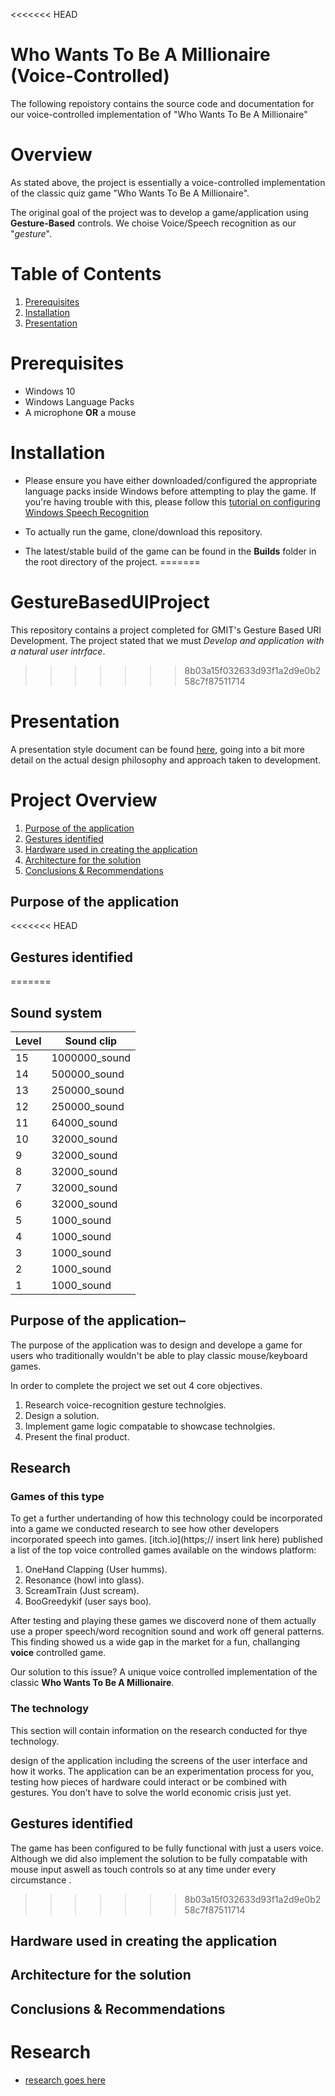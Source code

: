 <<<<<<< HEAD
# Who Wants To Be A Millionaire (Voice-Controlled)
The following repoistory contains the source code and documentation for our voice-controlled implementation of "Who Wants To Be A Millionaire"

# Overview
As stated above, the project is essentially a voice-controlled implementation of the classic quiz game "Who Wants To Be A Millionaire". 

The original goal of the project was to develop a game/application using <b>Gesture-Based</b> controls. We choise Voice/Speech recognition as our "<i>gesture</i>".

# Table of Contents
1. [Prerequisites](#Prerequisites)
2. [Installation](#Installation)
3. [Presentation](#Presentation)

# Prerequisites

* Windows 10
* Windows Language Packs
* A microphone <b>OR</b> a mouse

# Installation

* Please ensure you have either downloaded/configured the appropriate language packs inside Windows before attempting to play the game. If you're having trouble with this, please follow this [tutorial on configuring Windows Speech Recognition](https://www.windowscentral.com/how-set-speech-recognition-windows-10)

* To actually run the game, clone/download this repository.
* The latest/stable build of the game can be found in the <b>Builds</b> folder in the root directory of the project.
=======
# GestureBasedUIProject
This repository contains a project completed for GMIT's Gesture Based URI Development. The project stated that we must _Develop and application with a natural user intrface_.
>>>>>>> 8b03a15f032633d93f1a2d9e0b258c7f87511714

# Presentation
A presentation style document can be found [here]([Presentation](https://prezi.com/p/_xs2mrmbsdxa/whowantstobeamillionaire/)), going into a bit more detail on the actual design philosophy and approach taken to development.


# Project Overview
1. [Purpose of the application](#Purpose-of-the-application)
2. [Gestures identified](#Gestures-identified)
3. [Hardware used in creating the application](#Hardware-used-in-creating-the-application)
4. [Architecture for the solution](#Architecture-for-the-solution)
5. [Conclusions & Recommendations](#Conclusions-&-Recommendations)

## Purpose of the application

<<<<<<< HEAD

## Gestures identified
=======
## Sound system
| Level    | Sound clip    | 
| --------|---------|
| 15  |1000000_sound  | 
| 14  |500000_sound  | 
| 13  |250000_sound  | 
| 12  |250000_sound  | 
| 11  |64000_sound  | 
| 10  |32000_sound  | 
| 9  |32000_sound  | 
| 8  |32000_sound  | 
| 7  |32000_sound  | 
| 6  |32000_sound  | 
| 5  |1000_sound  | 
| 4  |1000_sound  | 
| 3  |1000_sound  | 
| 2  |1000_sound  | 
| 1  |1000_sound  | 


## Purpose of the application– 
The purpose of the application was to design and develope a game  for users who traditionally wouldn't be able to play classic mouse/keyboard games.

In order to complete the project we set out 4 core objectives.
1. Research voice-recognition gesture technolgies.
2. Design a solution.
3. Implement game logic compatable to showcase technolgies.
4. Present the final product.

## Research
### Games of this type
To get a further undertanding of how this technology could be incorporated into a game we conducted research to see how other developers incorporated speech into games. [itch.io](https;// insert link here) published a list of the top voice controlled games available on the windows platform:
1. OneHand Clapping (User humms). 
2. Resonance (howl into glass).
3. ScreamTrain (Just scream).
4. BooGreedykif (user says boo).

After testing and playing these games we discoverd none of them actually use a proper speech/word recognition sound and work off general patterns. This finding showed us a wide gap in the market for a fun, challanging **voice** controlled game.

Our solution to this issue? A unique voice controlled implementation of the classic **Who Wants To Be A Millionaire**.

### The technology
This section will contain information on the research conducted for thye technology.


design of the application including the screens of the user interface and how it works.  The application can be an experimentation process for you, testing how pieces of hardware could interact or be combined with gestures.  You don’t have to solve the world economic crisis just yet.  

## Gestures identified
The game has been configured to be fully functional with just a users voice. Although we did also implement the solution to be fully compatable with mouse input aswell as touch controls so at any time under every circumstance .
>>>>>>> 8b03a15f032633d93f1a2d9e0b258c7f87511714


## Hardware used in creating the application


## Architecture for the solution


## Conclusions & Recommendations


# Research

* [research goes here](test)